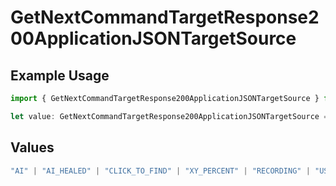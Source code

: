 # GetNextCommandTargetResponse200ApplicationJSONTargetSource

## Example Usage

```typescript
import { GetNextCommandTargetResponse200ApplicationJSONTargetSource } from "momentic/models/operations";

let value: GetNextCommandTargetResponse200ApplicationJSONTargetSource = "CLICK_TO_FIND";
```

## Values

```typescript
"AI" | "AI_HEALED" | "CLICK_TO_FIND" | "XY_PERCENT" | "RECORDING" | "USER_CSS_SELECTOR"
```
